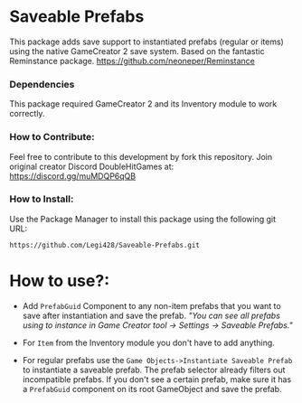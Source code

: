 # Saveable Prefabs
This package adds save support to instantiated prefabs (regular or items) using the native GameCreator 2 save system.
Based on the fantastic Reminstance package. https://github.com/neoneper/Reminstance

### Dependencies
This package required GameCreator 2 and its Inventory module to work correctly.

### How to Contribute:
Feel free to contribute to this development by fork this repository.
Join original creator Discord DoubleHitGames at: https://discord.gg/muMDQP6qQB

### How to Install:
Use the Package Manager to install this package using the following git URL:

`https://github.com/Legi428/Saveable-Prefabs.git`

# How to use?:
- Add `PrefabGuid` Component to any non-item prefabs that you want to save after instantiation and save the prefab.
*"You can see all prefabs using to instance in Game Creator tool -> Settings -> Saveable Prefabs."*

- For `Item` from the Inventory module you don't have to add anything.

- For regular prefabs use the `Game Objects->Instantiate Saveable Prefab` to instantiate a saveable prefab. The prefab selector already filters out incompatible prefabs. If you don't see a certain prefab, make sure it has a `PrefabGuid` component on its root GameObject and save the prefab.
